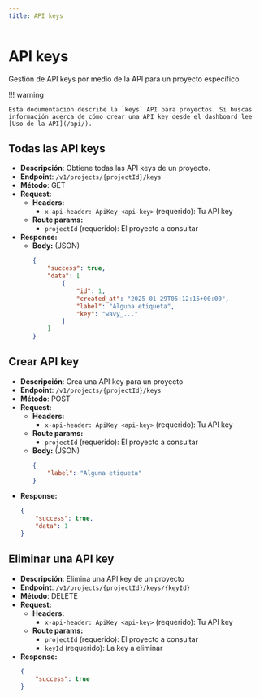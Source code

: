 ```yaml
---
title: API keys
---
```


# API keys
Gestión de API keys por medio de la API para un proyecto específico.

!!! warning

    Esta documentación describe la `keys` API para proyectos. Si buscas información acerca de cómo crear una API key desde el dashboard lee [Uso de la API](/api/).

## Todas las API keys
* **Descripción**: Obtiene todas las API keys de un proyecto.
* **Endpoint**: `/v1/projects/{projectId}/keys`
* **Método**: GET
* **Request:**
    * **Headers:**
        * `x-api-header: ApiKey <api-key>` (requerido): Tu API key
    * **Route params:**
        * `projectId` (requerido): El proyecto a consultar
* **Response:**
    * **Body:** (JSON)
        ```json
        {
            "success": true,
            "data": [
                {
                    "id": 1,
                    "created_at": "2025-01-29T05:12:15+00:00",
                    "label": "Alguna etiqueta",
                    "key": "wavy_..."
                }
            ]
        }
        ```

## Crear API key
* **Descripción**: Crea una API key para un proyecto
* **Endpoint**: `/v1/projects/{projectId}/keys`
* **Método**: POST
* **Request:**
    * **Headers:**
        * `x-api-header: ApiKey <api-key>` (requerido): Tu API key
    * **Route params:**
        * `projectId` (requerido): El proyecto a consultar
    * **Body:** (JSON)
        ```json
        {
            "label": "Alguna etiqueta"
        }
        ```
* **Response:**
    ```json
    {
        "success": true,
        "data": 1
    }
    ```

## Eliminar una API key
* **Descripción**: Elimina una API key de un proyecto
* **Endpoint**: `/v1/projects/{projectId}/keys/{keyId}`
* **Método**: DELETE
* **Request:**
    * **Headers:**
        * `x-api-header: ApiKey <api-key>` (requerido): Tu API key
    * **Route params:**
        * `projectId` (requerido): El proyecto a consultar
        * `keyId` (requerido): La key a eliminar
* **Response:**
    ```json
    {
        "success": true
    }
    ```
